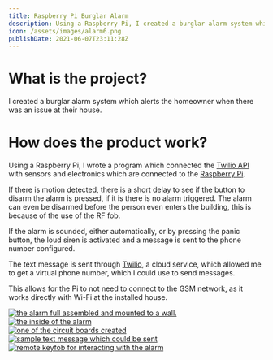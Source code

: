 ```yaml
---
title: Raspberry Pi Burglar Alarm
description: Using a Raspberry Pi, I created a burglar alarm system which alerts the homeowner when there is a potential issue at their house.
icon: /assets/images/alarm6.png
publishDate: 2021-06-07T23:11:28Z
---
```


# What is the project?

I created a burglar alarm system which alerts the homeowner when there was an issue at their house.

# How does the product work?

Using a Raspberry Pi, I wrote a program which connected the [Twilio API](https://www.twilio.com/docs) with sensors and electronics which are connected to the [Raspberry Pi](https://www.raspberrypi.org/).

If there is motion detected, there is a short delay to see if the button to disarm the alarm is pressed, if it is there is no alarm triggered. The alarm can even be disarmed before the person even enters the building, this is because of the use of the
RF fob.

If the alarm is sounded, either automatically, or by pressing the panic button, the loud siren is activated and a message is sent to the phone number configured.

The text message is sent through [Twilio](https://www.twilio.com), a cloud service, which allowed me to get a virtual phone number, which I could use to send messages.

This allows for the Pi to not need to connect to the GSM network, as it works directly with Wi-Fi at the installed house.

<!-- Side image -->
<div class="col-lg-6">
<a href="/assets/images/alarm6.png" data-toggle="lightbox">
    <img class="sideImageForPortfolio portfolioPageImage" src="/assets/images/alarm6.png" alt="the alarm full assembled and mounted to a wall.">
</a>
</div>

<!-- Bottom of the page -->
<div class="row">
<div class="col-lg-3">
<a href="/assets/images/alarm2.jpg" data-toggle="lightbox">
<img class="smallPortfolioPageImage" src="/assets/images/alarm2.jpg" alt="the inside of the alarm">
</a>
</div>

<div class="col-lg-3">
<a href="/assets/images/alarm3.jpg" data-toggle="lightbox">
<img class="smallPortfolioPageImage" src="/assets/images/alarm3.jpg" alt="one of the circuit boards created">
</a>

</div>
<div class="col-lg-3">
<a href="/assets/images/alarm4.jpg" data-toggle="lightbox">
<img class="smallPortfolioPageImage" src="/assets/images/alarm4.jpg" alt="sample text message which could be sent">
</a>
</div>

<div class="col-lg-3">
<a href="/assets/images/alarm5.jpg" data-toggle="lightbox">
<img class="smallPortfolioPageImage" src="/assets/images/alarm5.jpg" alt="remote keyfob for interacting with the alarm">
</a>
</div>
</div>

</div>
